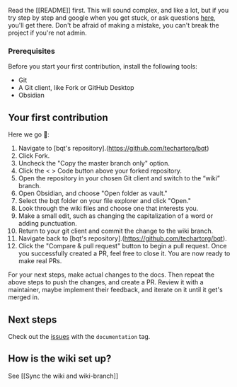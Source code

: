 Read the [[README]] first. This will sound complex, and like a lot, but if you try step by step and google when you get stuck, or ask questions [here](https://github.com/techartorg/bqt/issues/92), you'll get there. Don't be afraid of making a mistake, you can't break the project if you're not admin.

### Prerequisites
Before you start your first contribution, install the following tools:
 - Git
 - A Git client, like Fork or GitHub Desktop
 - Obsidian

## Your first contribution
Here we go 🚶:  
1. Navigate to [bqt's repository].(https://github.com/techartorg/bqt)
2. Click Fork.
3. Uncheck the "Copy the master branch only" option.
4. Click the < > Code button above your forked repository.
5. Open the repository in your chosen Git client and switch to the “wiki” branch.
7. Open Obsidian, and choose "Open folder as vault."
8. Select the bqt folder on your file explorer and click "Open."
9. Look through the wiki files and choose one that interests you.
10. Make a small edit, such as changing the capitalization of a word or adding punctuation.
11. Return to your git client and commit the change to the wiki branch.
12. Navigate back to [bqt's repository].(https://github.com/techartorg/bqt).
13. Click the "Compare & pull request" button to begin a pull request.
Once you successfully created a PR, feel free to close it. You are now ready to make real PRs.

For your next steps, make actual changes to the docs.
Then repeat the above steps to push the changes, and create a PR.
Review it with a maintainer, maybe implement their feedback, and iterate on it until it get's merged in.

## Next steps
Check out the [issues](https://github.com/techartorg/bqt/issues) with the  `documentation` tag.

## How is the wiki set up?
See [[Sync the wiki and wiki-branch]]